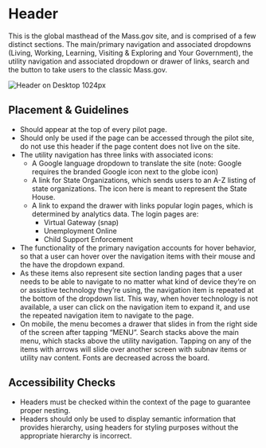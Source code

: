 # Header

This is the global masthead of the Mass.gov site, and is comprised of a few distinct sections. The main/primary navigation and associated dropdowns \(Living, Working, Learning, Visiting & Exploring and Your Government\), the utility navigation and associated dropdown or drawer of links, search and the button to take users to the classic Mass.gov.

![Header on Desktop 1024px](https://mayflower.digital.mass.gov/capture/capture_03-organisms-by-template-header_0_document_1_tablet.png)

## Placement & Guidelines

* Should appear at the top of every pilot page.
* Should only be used if the page can be accessed through the pilot site, do not use this header if the page content does not live on the site.   
* The utility navigation has three links with associated icons:
  * A Google language dropdown to translate the site \(note: Google requires the branded Google icon next to the globe icon\)
  * A link for State Organizations, which sends users to an A-Z listing of state organizations. The icon here is meant to represent the State House.
  * A link to expand the drawer with links popular login pages, which is determined by analytics data. The login pages are:
    * Virtual Gateway \(snap\)
    * Unemployment Online
    * Child Support Enforcement    
* The functionality of the primary navigation accounts for hover behavior, so that a user can hover over the navigation items with their mouse and the have the dropdown expand.
* As these items also represent site section landing pages that a user needs to be able to navigate to no matter what kind of device they’re on or assistive technology they’re using, the navigation item is repeated at the bottom of the dropdown list. This way, when hover technology is not available, a user can click on the navigation item to expand it, and use the repeated navigation item to navigate to the page.
* On mobile, the menu becomes a drawer that slides in from the right side of the screen after tapping “MENU”. Search stacks above the main menu, which stacks above the utility navigation. Tapping on any of the items with arrows will slide over another screen with subnav items or utility nav content. Fonts are decreased across the board.

## Accessibility Checks

* Headers must be checked within the context of the page to guarantee proper nesting.
* Headers should only be used to display semantic information that provides hierarchy, using headers for styling purposes without the appropriate hierarchy is incorrect.

